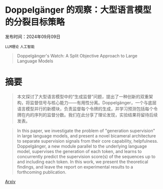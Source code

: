 # Doppelgänger 的观察：大型语言模型的分裂目标策略

发布时间：2024年09月09日

`LLM理论` `人工智能`

> Doppelgänger's Watch: A Split Objective Approach to Large Language Models

# 摘要

> 本文探讨了大型语言模型中的“生成监督”问题，提出了一种创新的双重架构，将监督信号与核心能力——有用性分离。Doppelgänger，一个与底层语言模型并行的新模块，负责监督每个令牌的生成，并学习预测包括每个令牌在内的序列的监督分数。我们在此分享了理论发现，实验结果将留待后续发表。

> In this paper, we investigate the problem of "generation supervision" in large language models, and present a novel bicameral architecture to separate supervision signals from their core capability, helpfulness. Doppelgänger, a new module parallel to the underlying language model, supervises the generation of each token, and learns to concurrently predict the supervision score(s) of the sequences up to and including each token. In this work, we present the theoretical findings, and leave the report on experimental results to a forthcoming publication.

[Arxiv](https://arxiv.org/abs/2409.06107)